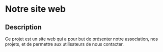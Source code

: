 # Notre site web

## Description
Ce projet est un site web qui a pour but de présenter notre association, nos projets, et de permettre aux utilisateurs de nous contacter.